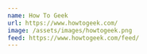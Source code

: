 ```yaml
---
name: How To Geek
url: https://www.howtogeek.com/
image: /assets/images/howtogeek.png
feed: https://www.howtogeek.com/feed/
---
```

